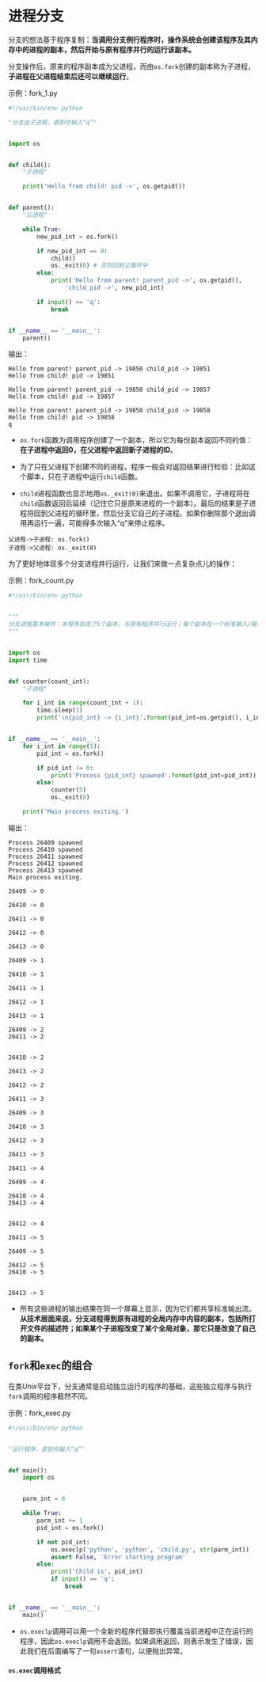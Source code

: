 # 进程分支



分支的想法基于程序复制：**当调用分支例行程序时，操作系统会创建该程序及其内存中的进程的副本，然后开始与原有程序并行的运行该副本。**

分支操作后，原来的程序副本成为父进程，而由`os.fork`创建的副本称为子进程，**子进程在父进程结束后还可以继续运行**。

示例：fork_1.py

```python
#!/usr/bin/env python

"分支出子进程，直到你输入“q”"


import os


def child():
	"子进程"

	print('Hello from child! pid ->', os.getpid())


def parent():
	"父进程"

	while True:
		new_pid_int = os.fork()

		if new_pid_int == 0:
			child()
			os._exit(0)	# 否则回到父循环中
		else:
			print('Hello from parent! parent_pid ->', os.getpid(),
				'child_pid ->', new_pid_int)

		if input() == 'q':
			break


if __name__ == '__main__':
	parent()
```

输出：

```out
Hello from parent! parent_pid -> 19850 child_pid -> 19851
Hello from child! pid -> 19851

Hello from parent! parent_pid -> 19850 child_pid -> 19857
Hello from child! pid -> 19857

Hello from parent! parent_pid -> 19850 child_pid -> 19858
Hello from child! pid -> 19858
q
```

- `os.fork`函数为调用程序创建了一个副本，所以它为每份副本返回不同的值：**在子进程中返回0，在父进程中返回新子进程的ID**。

- 为了只在父进程下创建不同的进程，程序一般会对返回结果进行检验：比如这个脚本，只在子进程中运行`child`函数。
- `child`进程函数也显示地用`os._exit(0)`来退出。如果不调用它，子进程将在`child`函数返回后延续（记住它只是原来进程的一个副本）。最后的结果是子进程将回到父进程的循环里，然后分支它自己的子进程。如果你删除那个退出调用再运行一遍，可能得多次输入“q”来停止程序。

```sequence
父进程->子进程: os.fork()
子进程->父进程: os._exit(0)
```

为了更好地体现多个分支进程并行运行，让我们来做一点复杂点儿的操作：

示例：fork_count.py

```python
#!/usr/bin/env python


"""
分支进程基本操作：本程序启用了5个副本，与原有程序并行运行；每个副本在一个标准输入/输出流上重复5次。
"""


import os
import time


def counter(count_int):
	"子进程"

	for i_int in range(count_int + 1):
		time.sleep(1)
		print('\n{pid_int} -> {i_int}'.format(pid_int=os.getpid(), i_int=i_int))


if __name__ == '__main__':
	for i_int in range(5):
		pid_int = os.fork()

		if pid_int != 0:
			print('Process {pid_int} spawned'.format(pid_int=pid_int))
		else:
			counter(5)
			os._exit(0)

	print('Main process exiting.')
```

输出：

```out
Process 26409 spawned
Process 26410 spawned
Process 26411 spawned
Process 26412 spawned
Process 26413 spawned
Main process exiting.

26409 -> 0

26410 -> 0

26411 -> 0

26412 -> 0

26413 -> 0

26409 -> 1

26410 -> 1

26411 -> 1

26412 -> 1

26413 -> 1

26409 -> 2
26411 -> 2


26410 -> 2

26413 -> 2

26412 -> 2

26411 -> 3

26409 -> 3

26410 -> 3

26412 -> 3

26413 -> 3

26411 -> 4

26409 -> 4

26410 -> 4
26413 -> 4


26412 -> 4

26411 -> 5

26409 -> 5

26412 -> 5
26410 -> 5


26413 -> 5

```

- 所有这些进程的输出结果在同一个屏幕上显示，因为它们都共享标准输出流。**从技术层面来说，分支进程得到原有进程的全局内存中内容的副本，包括所打开文件的描述符；如果某个子进程改变了某个全局对象，那它只是改变了自己的副本。**



## `fork`和`exec`的组合

在类*Unix*平台下，分支通常是启动独立运行的程序的基础，这些独立程序与执行`fork`调用的程序截然不同。

示例：fork_exec.py

```python
#!/usr/bin/env python


"运行程序，直到你输入“q”"


def main():
	import os


	parm_int = 0

	while True:
		parm_int += 1
		pid_int = os.fork()

		if not pid_int:
			os.execlp('python', 'python', 'child.py', str(parm_int))		# 覆盖原来的程序
			assert False, 'Error starting program'							# 不应该返回，因为原程序已被覆盖为child.py
		else:
			print('Child is', pid_int)
			if input() == 'q':
				break


if __name__ == '__main__':
	main()
```

- `os.execlp`调用可以用一个全新的程序代替即执行覆盖当前进程中正在运行的程序，因此`os.execlp`调用不会返回。如果调用返回，则表示发生了错误，因此我们在后面编写了一句`assert`语句，以便抛出异常。

#### `os.exec`调用格式

